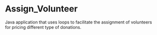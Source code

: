 # Assign_Volunteer
Java application that uses loops to facilitate the assignment of volunteers for pricing different type of donations. 
